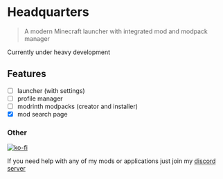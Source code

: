 # Headquarters

> A modern Minecraft launcher with integrated mod and modpack manager

Currently under heavy development

## Features

- [ ] launcher (with settings)
- [ ] profile manager
- [ ] modrinth modpacks (creator and installer)
- [x] mod search page

### Other
[![ko-fi](https://ko-fi.com/img/githubbutton_sm.svg)](https://ko-fi.com/I3I8F1WX4)

If you need help with any of my mods or applications just join my [discord server](https://nyon.dev/discord)
